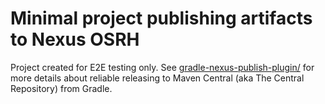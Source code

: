 # Minimal project publishing artifacts to Nexus OSRH

Project created for E2E testing only. See [gradle-nexus-publish-plugin/](https://github.com/gradle-nexus/publish-plugin/) for more details about reliable releasing to Maven Central (aka The Central Repository) from Gradle.

